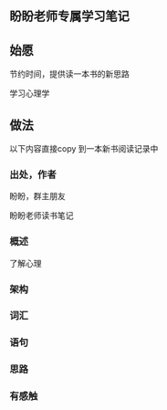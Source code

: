 ## 盼盼老师专属学习笔记

## 始愿

节约时间，提供读一本书的新思路

学习心理学

## 做法

以下内容直接copy 到一本新书阅读记录中

###  出处，作者

盼盼，群主朋友

盼盼老师读书笔记

###  概述

了解心理

### 架构

### 词汇

### 语句

### 思路



### 有感触

